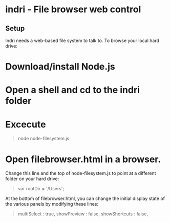 indri - File browser web control
=================================

Setup
-----

Indri needs a web-based file system to talk to. To browse your local hard drive:

# Download/install Node.js
# Open a shell and cd to the indri folder
# Excecute
> node node-filesystem.js
# Open filebrowser.html in a browser.

Change this line and the top of node-filesystem.js to point at a different folder on your hard drive:

> var rootDir = '/Users';

At the bottom of filebrowser.html, you can change the initial display state of the various panels by modifying these lines:

>	multiSelect : true,
>	showPreview : false,
>	showShortcuts : false,

